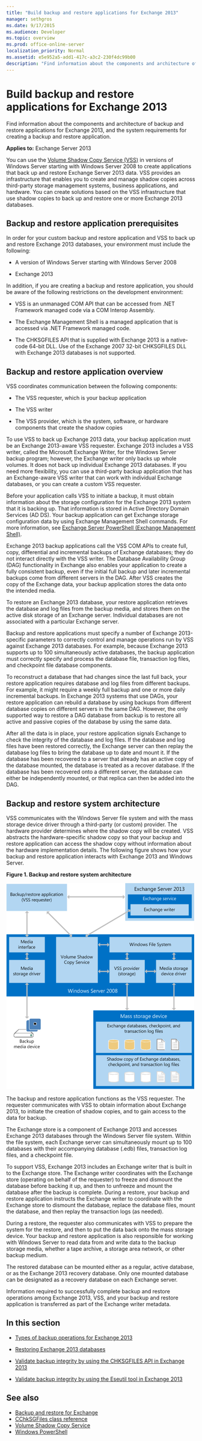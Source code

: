 ```yaml
---
title: "Build backup and restore applications for Exchange 2013"
manager: sethgros
ms.date: 9/17/2015
ms.audience: Developer
ms.topic: overview
ms.prod: office-online-server
localization_priority: Normal
ms.assetid: e5e952a5-add1-417c-a3c2-230f4dc99b00
description: "Find information about the components and architecture of backup and restore applications for Exchange 2013, and the system requirements for creating a backup and restore application."
---
```


# Build backup and restore applications for Exchange 2013

Find information about the components and architecture of backup and restore applications for Exchange 2013, and the system requirements for creating a backup and restore application.
  
**Applies to:** Exchange Server 2013 
  
You can use the [Volume Shadow Copy Service (VSS)](http://msdn.microsoft.com/en-us/library/bb968832%28VS.85%29.aspx) in versions of Windows Server starting with Windows Server 2008 to create applications that back up and restore Exchange Server 2013 data. VSS provides an infrastructure that enables you to create and manage shadow copies across third-party storage management systems, business applications, and hardware. You can create solutions based on the VSS infrastructure that use shadow copies to back up and restore one or more Exchange 2013 databases. 
  
## Backup and restore application prerequisites
<a name="bk_systemrequirements"> </a>

In order for your custom backup and restore application and VSS to back up and restore Exchange 2013 databases, your environment must include the following:
  
- A version of Windows Server starting with Windows Server 2008 
    
- Exchange 2013
    
In addition, if you are creating a backup and restore application, you should be aware of the following restrictions on the development environment:
  
- VSS is an unmanaged COM API that can be accessed from .NET Framework managed code via a COM Interop Assembly.
    
- The Exchange Management Shell is a managed application that is accessed via .NET Framework managed code.
    
- The CHKSGFILES API that is supplied with Exchange 2013 is a native-code 64-bit DLL. Use of the Exchange 2007 32-bit CHKSGFILES DLL with Exchange 2013 databases is not supported.
    
## Backup and restore application overview
<a name="bk_components"> </a>

VSS coordinates communication between the following components: 
  
- The VSS requester, which is your backup application
    
- The VSS writer
    
- The VSS provider, which is the system, software, or hardware components that create the shadow copies
    
To use VSS to back up Exchange 2013 data, your backup application must be an Exchange 2013-aware VSS requester. Exchange 2013 includes a VSS writer, called the Microsoft Exchange Writer, for the Windows Server backup program; however, the Exchange writer only backs up whole volumes. It does not back up individual Exchange 2013 databases. If you need more flexibility, you can use a third-party backup application that has an Exchange-aware VSS writer that can work with individual Exchange databases, or you can create a custom VSS requester.
  
Before your application calls VSS to initiate a backup, it must obtain information about the storage configuration for the Exchange 2013 system that it is backing up. That information is stored in Active Directory Domain Services (AD DS). Your backup application can get Exchange storage configuration data by using Exchange Management Shell commands. For more information, see [Exchange Server PowerShell (Exchange Management Shell)](https://docs.microsoft.com/en-us/powershell/exchange/exchange-server/exchange-management-shell?view=exchange-ps). 
  
Exchange 2013 backup applications call the VSS COM APIs to create full, copy, differential and incremental backups of Exchange databases; they do not interact directly with the VSS writer. The Database Availability Group (DAG) functionality in Exchange also enables your application to create a fully consistent backup, even if the initial full backup and later incremental backups come from different servers in the DAG. After VSS creates the copy of the Exchange data, your backup application stores the data onto the intended media.
  
To restore an Exchange 2013 database, your restore application retrieves the database and log files from the backup media, and stores them on the active disk storage of an Exchange server. Individual databases are not associated with a particular Exchange server. 
  
Backup and restore applications must specify a number of Exchange 2013-specific parameters to correctly control and manage operations run by VSS against Exchange 2013 databases. For example, because Exchange 2013 supports up to 100 simultaneously active databases, the backup application must correctly specify and process the database file, transaction log files, and checkpoint file database components.
  
To reconstruct a database that had changes since the last full back, your restore application requires database and log files from different backups. For example, it might require a weekly full backup and one or more daily incremental backups. In Exchange 2013 systems that use DAGs, your restore application can rebuild a database by using backups from different database copies on different servers in the same DAG. However, the only supported way to restore a DAG database from backup is to restore all active and passive copies of the database by using the same data.
  
After all the data is in place, your restore application signals Exchange to check the integrity of the database and log files. If the database and log files have been restored correctly, the Exchange server can then replay the database log files to bring the database up to date and mount it. If the database has been recovered to a server that already has an active copy of the database mounted, the database is treated as a recover database. If the database has been recovered onto a different server, the database can either be independently mounted, or that replica can then be added into the DAG.
  
## Backup and restore system architecture
<a name="bk_ExchangeVSS"> </a>

VSS communicates with the Windows Server file system and with the mass storage device driver through a third-party (or custom) provider. The hardware provider determines where the shadow copy will be created. VSS abstracts the hardware-specific shadow copy so that your backup and restore application can access the shadow copy without information about the hardware implementation details. The following figure shows how your backup and restore application interacts with Exchange 2013 and Windows Server.
  
**Figure 1. Backup and restore system architecture**

![A diagram that shows how a backup and restore application interacts. Two way communication exists between Exchange, Windows Server, and the client application. The Windows server also interacts with a mass storage device or backup media.](media/VSS_architecture_E2k7.gif)
  
The backup and restore application functions as the VSS requester. The requester communicates with VSS to obtain information about Exchange 2013, to initiate the creation of shadow copies, and to gain access to the data for backup. 
  
The Exchange store is a component of Exchange 2013 and accesses Exchange 2013 databases through the Windows Server file system. Within the file system, each Exchange server can simultaneously mount up to 100 databases with their accompanying database (.edb) files, transaction log files, and a checkpoint file.
  
To support VSS, Exchange 2013 includes an Exchange writer that is built in to the Exchange store. The Exchange writer coordinates with the Exchange store (operating on behalf of the requester) to freeze and dismount the database before backing it up, and then to unfreeze and mount the database after the backup is complete. During a restore, your backup and restore application instructs the Exchange writer to coordinate with the Exchange store to dismount the database, replace the database files, mount the database, and then replay the transaction logs (as needed).
  
During a restore, the requester also communicates with VSS to prepare the system for the restore, and then to put the data back onto the mass storage device. Your backup and restore application is also responsible for working with Windows Server to read data from and write data to the backup storage media, whether a tape archive, a storage area network, or other backup medium.
  
The restored database can be mounted either as a regular, active database, or as the Exchange 2013 recovery database. Only one mounted database can be designated as a recovery database on each Exchange server.
  
Information required to successfully complete backup and restore operations among Exchange 2013, VSS, and your backup and restore application is transferred as part of the Exchange writer metadata.
  
## In this section
<a name="bk_inthissection"> </a>

- [Types of backup operations for Exchange 2013](types-of-backup-operations-for-exchange-2013.md)
    
- [Restoring Exchange 2013 databases](restoring-exchange-2013-databases.md)
    
- [Validate backup integrity by using the CHKSGFILES API in Exchange 2013](how-to-validate-backup-integrity-by-using-the-chksgfiles-api-in-exchange.md)
    
- [Validate backup integrity by using the Eseutil tool in Exchange 2013](how-to-validate-backup-integrity-by-using-the-eseutil-tool-in-exchange-2013.md)
    
## See also

- [Backup and restore for Exchange](backup-and-restore-for-exchange-2013.md) 
- [CChkSGFiles class reference](cchksgfiles-class-reference.md) 
- [Volume Shadow Copy Service](http://msdn.microsoft.com/en-us/library/bb968832%28VS.85%29.aspx) 
- [Windows PowerShell](http://msdn.microsoft.com/en-us/library/dd835506%28v=vs.85%29.aspx)
    

